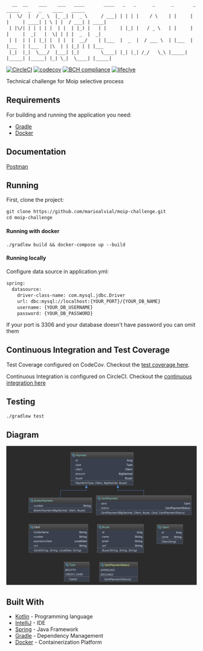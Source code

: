 ```
  __  __    ___    ___   ____       ____   _   _      _      _       _       _____   _   _    ____   _____
 |  \/  |  / _ \  |_ _| |  _ \     / ___| | | | |    / \    | |     | |     | ____| | \ | |  / ___| | ____|
 | |\/| | | | | |  | |  | |_) |   | |     | |_| |   / _ \   | |     | |     |  _|   |  \| | | |  _  |  _|
 | |  | | | |_| |  | |  |  __/    | |___  |  _  |  / ___ \  | |___  | |___  | |___  | |\  | | |_| | | |___
 |_|  |_|  \___/  |___| |_|        \____| |_| |_| /_/   \_\ |_____| |_____| |_____| |_| \_|  \____| |_____|
```
[![CircleCI](https://circleci.com/gh/marioalvial/moip-challenge/tree/master.svg?style=svg)](https://circleci.com/gh/marioalvial/moip-challenge/tree/master)
[![codecov](https://codecov.io/gh/marioalvial/moip-challenge/branch/master/graph/badge.svg)](https://codecov.io/gh/marioalvial/moip-challenge)
[![BCH compliance](https://bettercodehub.com/edge/badge/marioalvial/moip-challenge?branch=master)](https://bettercodehub.com/)
[![lifeclye](https://img.shields.io/badge/lifecycle-maturing-blue.svg)](https://codecov.io/gh/marioalvial/moip-challenge)

Technical challenge for Moip selective process

## Requirements

For building and running the application you need:

- [Gradle](https://gradle.org/)
- [Docker](https://www.docker.com/)

## Documentation
[Postman](https://documenter.getpostman.com/view/2673922/RVnZhyTK)

## Running

First, clone the project:

```shell
git clone https://github.com/marioalvial/moip-challenge.git
cd moip-challenge
```
#### Running with docker


```shell
./gradlew build && docker-compose up --build
```

#### Running locally 
Configure data source in application.yml:

```
spring:
  datasource:
    driver-class-name: com.mysql.jdbc.Driver
    url: dbc:mysql://localhost:{YOUR_PORT}/{YOUR_DB_NAME}
    username: {YOUR_DB_USERNAME}
    password: {YOUR_DB_PASSWORD}
```
If your port is 3306 and your database doesn't have password you can omit them

## Continuous Integration and Test Coverage
Test Coverage configured on CodeCov. Checkout the [test coverage here](https://codecov.io/gh/marioalvial/moip-challenge).

Continuous Integration is configured on CircleCI. Checkout the [continuous integration here](https://circleci.com/gh/marioalvial/moip-challenge)

##  Testing

```shell
./gradlew test
```

## Diagram

![Diagram](./Diagram.png)

## Built With

- [Kotlin](https://kotlinlang.org/) - Programming language
- [IntelliJ](https://www.jetbrains.com/idea/) - IDE
- [Spring](https://spring.io/) - Java Framework
- [Gradle](https://gradle.org/) - Dependency Management
- [Docker](https://www.docker.com/) - Containerization Platform
